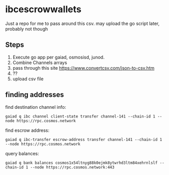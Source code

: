 # ibcescrowwallets

Just a repo for me to pass around this csv. may upload the go script later, probably not though

## Steps

1. Execute go app per gaiad, osmosisd, junod. 
2. Combine Channels arrays
3. pass through this site https://www.convertcsv.com/json-to-csv.htm
4. ??
5. upload csv file

## finding addresses

find destination channel info:
```
gaiad q ibc channel client-state transfer channel-141 --chain-id 1 --node https://rpc.cosmos.network
```

find escrow address:
```
gaiad q ibc-transfer escrow-address transfer channel-141 --chain-id 1 --node https://rpc.cosmos.network
```

query balances:
```
gaiad q bank balances cosmos1x54ltnyg88k0ejmk8ytwrhd3ltm84xehrnlslf --chain-id 1 --node https://rpc.cosmos.network:443
```
